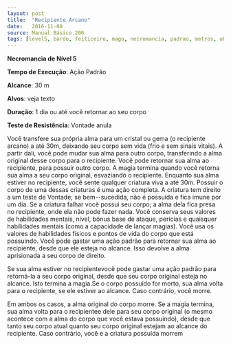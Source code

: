 ```yaml
---
layout: post
title:  "Recipiente Arcano"
date:   2016-11-08
source: Manual Básico.206
tags: [level5, bardo, feiticeiro, mago, necromancia, padrao, metros, objeto, dia, vontade, anula]
---
```


**Necromancia de Nível 5**

**Tempo de Execução**: Ação Padrão

**Alcance**: 30 m

**Alvos**: veja texto

**Duração**: 1 dia ou até você retornar ao seu corpo

**Teste de Resistência**: Vontade anula

Você transfere sua própria alma para um cristal ou gema (o recipiente arcano) a até 30m, deixando seu corpo sem vida (frio e sem sinais vitais). A partir dali, você pode mudar sua alma para outro corpo, transferindo a alma original desse corpo para o recipiente. Você pode retornar sua alma ao recipiente, para possuir outro corpo. A magia termina quando você retorna sua alma a seu corpo original, esvaziando o recipiente.
Enquanto sua alma estiver no recipiente, você sente qualquer criatura viva a até 30m. Possuir o corpo de uma dessas criaturas é uma ação completa. A criatura tem direito a um teste de Vontade; se bem--sucedida, não é possuída e fica imune por um dia. Se a criatura falhar você possui seu corpo; a alma dela fica presa no recipiente, onde ela não pode fazer nada.
Você conserva seus valores de habilidades mentais, nível, bônus base de ataque, perícias e quaisquer habilidades mentais (como a capacidade de lançar magias). Você usa os valores de habilidades físicos e pontos de vida do corpo que está possuindo.
Você pode gastar uma ação padrão para retornar sua alma ao recipiente, desde que ele esteja no alcance. Isso devolve a alma aprisionada a seu corpo de direito. 

Se sua alma estiver no recipientevocê pode gastar uma ação padrão para retorná-la a seu corpo original, desde que seu corpo original esteja no alcance. Isto termina a magia.Se o corpo possuído for morto, sua alma volta para o recipiente, se ele estiver ao alcance. Caso contrário, você morre. 

Em ambos os casos, a alma original do corpo morre.
Se a magia termina, sua alma volta para o recipientee dele para seu corpo original (o mesmo acontece com a alma do corpo que você estava possuindo), desde que tanto seu corpo atual quanto seu corpo original estejam ao alcance do recipiente. Caso contrário, você e a criatura possuída morrem